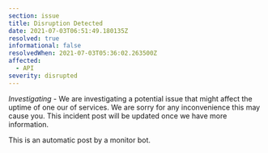 ```yaml
---
section: issue
title: Disruption Detected
date: 2021-07-03T06:51:49.180135Z
resolved: true
informational: false
resolvedWhen: 2021-07-03T05:36:02.263500Z
affected:
  - API
severity: disrupted
---
```

*Investigating* - We are investigating a potential issue that might affect the uptime of one our of services. We are sorry for any inconvenience this may cause you. This incident post will be updated once we have more information.

This is an automatic post by a monitor bot.
        